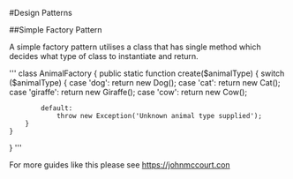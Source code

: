 #Design Patterns

##Simple Factory Pattern 

A simple factory pattern utilises a class that has single method which decides what type of class to instantiate and return. 

'''
class AnimalFactory {
    public static function create($animalType) {
        switch ($animalType) {
            case 'dog': return new Dog();
            case 'cat': return new Cat();
            case 'giraffe': return new Giraffe();
            case 'cow': return new Cow();

            default:
                throw new Exception('Unknown animal type supplied');
        }
    }
}
'''


For more guides like this please see https://johnmccourt.con 
 
